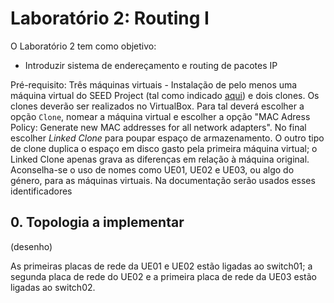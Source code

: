 # Laboratório 2: Routing I

O Laboratório 2 tem como objetivo:
- Introduzir sistema de endereçamento e routing de pacotes IP

Pré-requisito: Três máquinas virtuais - Instalação de pelo menos uma máquina virtual do SEED Project (tal como indicado [aqui](https://github.com/pmrosa-classes/ComputerNetworksEI/blob/main/AulasLabsPraticos/AulasLabsPraticos.md)) e dois clones.
Os clones deverão ser realizados no VirtualBox. Para tal deverá escolher a opção `Clone`, nomear a máquina virtual e escolher a opção "MAC Adress Policy: Generate new MAC addresses for all network adapters". No final escolher *Linked Clone* para poupar espaço de armazenamento. O outro tipo de clone duplica o espaço em disco gasto pela primeira máquina virtual; o Linked Clone apenas grava as diferenças em relação à máquina original.
Aconselha-se o uso de nomes como UE01, UE02 e UE03, ou algo do género, para as máquinas virtuais. Na documentação serão usados esses identificadores

## 0. Topologia a implementar

(desenho)

As primeiras placas de rede da UE01 e UE02 estão ligadas ao switch01; a segunda placa de rede do UE02 e a primeira placa de rede da UE03 estão ligadas ao switch02.

